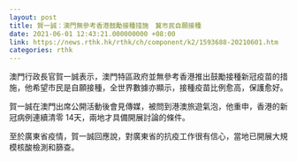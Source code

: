 ```yaml
---
layout: post
title: 賀一誠：澳門無參考香港鼓勵接種措施　冀市民自願接種
date: 2021-06-01 12:43:21.000000000 +08:00
link: https://news.rthk.hk/rthk/ch/component/k2/1593688-20210601.htm
categories: rthk
---
```


澳門行政長官賀一誠表示，澳門特區政府並無參考香港推出鼓勵接種新冠疫苗的措施，他希望市民是自願接種，全世界數據亦顯示，接種疫苗比例愈高，保護愈好。

賀一誠在澳門出席公開活動後會見傳媒，被問到港澳旅遊氣泡，他重申，香港的新冠病例連續清零 14天，兩地才具備開展討論的條件。

至於廣東省疫情，賀一誠回應說，對廣東省的抗疫工作很有信心，當地已開展大規模核酸檢測和篩查。

